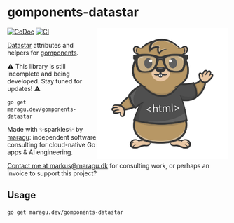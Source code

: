 # gomponents-datastar

<img src="logo.png" alt="Logo" width="300" align="right">

[![GoDoc](https://pkg.go.dev/badge/maragu.dev/gomponents-datastar)](https://pkg.go.dev/maragu.dev/gomponents-datastar)
[![CI](https://github.com/maragudk/gomponents-datastar/actions/workflows/ci.yml/badge.svg)](https://github.com/maragudk/gomponents-datastar/actions/workflows/ci.yml)

[Datastar](https://data-star.dev) attributes and helpers for [gomponents](https://www.gomponents.com).

⚠️ This library is still incomplete and being developed. Stay tuned for updates! ⚠️

```shell
go get maragu.dev/gomponents-datastar
```

Made with ✨sparkles✨ by [maragu](https://www.maragu.dev/): independent software consulting for cloud-native Go apps & AI engineering.

[Contact me at markus@maragu.dk](mailto:markus@maragu.dk) for consulting work, or perhaps an invoice to support this project?

## Usage

```shell
go get maragu.dev/gomponents-datastar
```
